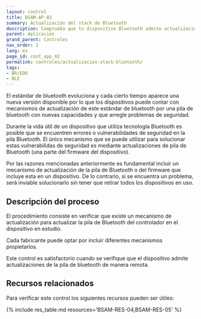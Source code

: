 ```yaml
---
layout: control
title: BSAM-AP-02
summary: Actualización del stack de Bluetooth
description: Comprueba que tu dispositivo Bluetooth admite actualizaciones de la pila Bluetooth para corregir errores y vulnerabilidades.
parent: Aplicación
grand_parent: Controles
nav_order: 2
lang: es
page_id: cont_app_02
permalink: controles/actualizacion-stack-bluetooth/
tags:
- BR/EDR
- BLE
---
```


El estándar de bluetooth evoluciona y cada cierto tiempo aparece una nueva versión disponible por lo que los dispositivos puede contar con mecanismos de actualización de este estándar de bluetooth por una pila de bluetooth con nuevas capacidades y que arregle problemas de seguridad.

Durante la vida útil de un dispositivo que utiliza tecnología Bluetooth es posible que se encuentren errores o vulnerabilidades de seguridad en la pila Bluetooth. El único mecanismo que se puede utilizar para solucionar estas vulnerabilidas de seguridad es mediante actualizaciones de pila de Bluetooth (una parte del firmware del dispositivo).

Por las razones mencionadas anteriormente es fundamental incluir un mecanismo de actualización de la pila de Bluetooth o del firmware que incluye esta en un dispositivo. De lo contrario, si se encuentra un problema, será inviable solucionarlo sin tener que retirar todos los dispositivos en uso.

## Descripción del proceso

El procedimiento consiste en verificar que existe un mecanismo de actualización para actualizar la pila de Bluetooth del controlador en el dispositivo en estudio.

Cada fabricante puede optar por incluir diferentes mecanismos propietarios.

Este control es satisfactorio cuando se verifique que el dispositivo admite actualizaciones de la pila de bluetooth de manera remota.

## Recursos relacionados
Para verificar este control los siguientes recursos pueden ser útiles:

{% include res_table.md resources='BSAM-RES-04,BSAM-RES-05' %}